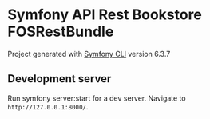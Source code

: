 # Symfony API Rest Bookstore  FOSRestBundle

Project generated with [Symfony CLI](https://symfony.com/download) version 6.3.7

## Development server

Run symfony server:start for a dev server. Navigate to `http://127.0.0.1:8000/`.
